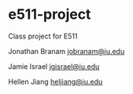 # e511-project
Class project for E511

Jonathan Branam
jobranam@iu.edu

Jamie Israel
jgisrael@iu.edu

Hellen Jiang
heljiang@iu.edu

